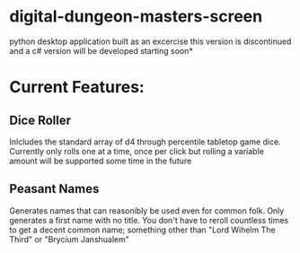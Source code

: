 # digital-dungeon-masters-screen
python desktop application built as an excercise
this version is discontinued and a c# version will be developed starting soon*

# Current Features:
## Dice Roller
Inlcludes the standard array of d4 through percentile tabletop game dice.  Currently only rolls one at a time, once per click but rolling a variable amount will be supported some time in the future
## Peasant Names
Generates names that can reasonibly be used even for common folk.  Only generates a first name with no title.  You don't have to reroll countless times to get a decent common name; something other than "Lord Wihelm The Third" or "Brycium Janshualem"
